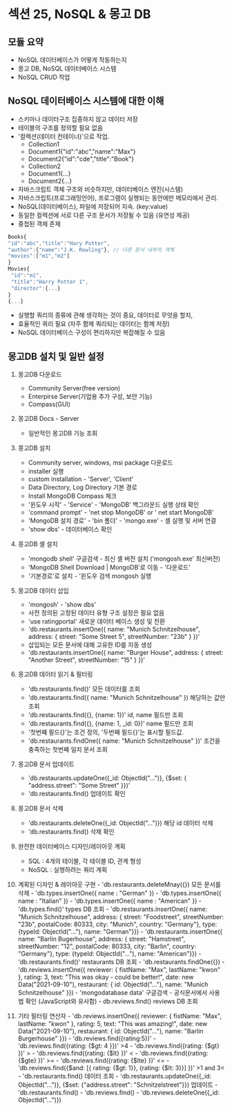 # 섹션 25, NoSQL & 몽고 DB 

## 모듈 요약
 - NoSQL 데이터베이스가 어떻게 작동하는지
 - 몽고 DB, NoSQL 데이터베이스 시스템
 - NoSQL CRUD 작업

## NoSQL 데이터베이스 시스템에 대한 이해
 - 스키마나 데이터구조 집중하지 않고 데이터 저장
 - 테이블의 구조를 정의할 필요 없음
 - '컬렉션(데이터 컨테이너)'으로 작업.
   - Collection1
    - Document1{"id":"abc","name":"Max"}
    - Document2{"id":"cde","title":"Book"}
   - Collection2
    - Document1{...}
    - Document2{...}
 - 자바스크립트 객체 구조와 비슷하지만, 데이터베이스 엔진(시스템)
 - 자바스크립트(프로그래밍언어), 프로그램이 실행되는 동안에만 메모리에서 관리.
 - NoSQL(데이터베이스), 파일에 저장되어 지속. (key:value)
 - 동일한 컬렉션에 서로 다른 구조 문서가 저장될 수 있음 (유연성 제공)
 - 중첩된 객체 존재
```JavaScript
Books{
"id":"abc","title":"Hary Potter",
"author":{"name":"J.K. Rowling"}, // 다른 문서 내부의 객체
"movies":["m1","m2"]
}
Movies{
 "id":"m1",
 "title":"Harry Potter 1",
 "director":{...}
}
{...}
```
 - 실행할 쿼리의 종류에 관해 생각하는 것이 중요, 데이터로 무엇을 할지,
 - 효율적인 쿼리 필요 (자주 함께 쿼리되는 데이터는 함께 저장)
 - NoSQL 데이터베이스 구성이 편리하지만 복잡해질 수 있음

## 몽고DB 설치 및 일반 설정
 1) 몽고DB 다운로드
    - Community Server(free version)
    - Enterpirse Server(기업용 추가 구성, 보안 기능)
    - Compass(GUI)
 2) 몽고DB Docs - Server
    - 일반적인 몽고DB 기능 조회
 3) 몽고DB 설치
    - Community server, windows, msi package 다운로드
    - installer 실행
    - custom installation - 'Server', 'Client'
    - Data Directory, Log Directory 기본 경로
    - Install MongoDB Compass 체크
    - '윈도우 시작' - 'Service' - 'MongoDB' 백그라운드 실행 상태 확인
    - 'command prompt' - 'net stop MongoDB' or ' net start MongoDB'
    - 'MongoDB 설치 경로' - 'bin 폴더' - 'mongo.exe' - 셸 실행 및 서버 연결
    - 'show dbs' - 데이터베이스 확인

 4) 몽고DB 셸 설치
    - 'mongodb shell' 구글검색 - 최신 셸 버전 설치 ('mongosh.exe' 최신버전)
    - 'MongoDB Shell Download | MongoDB'로 이동 - '다운로드'
    - '기본경로'로 설치 - '윈도우 검색 mongosh 실행

 5) 몽고DB 데이터 삽입
    - 'mongosh' - 'show dbs'
    - 사전 정의된 고정된 데이터 유형 구조 설정은 필요 없음
    - 'use ratingportal' 새로운 데이터 베이스 생성 및 전환
    - 'db.restaurants.insertOne({ name: "Munich Schnitzelhouse", address: { street: "Some Street 5", streetNumber: "23b" } })'
    - 삽입되는 모든 문서에 대해 고유한 ID를 자동 생성
    - 'db.restaurants.insertOne({ name: "Burger House", address: { street: "Another Street", streetNumber: "15" } })'

 6) 몽고DB 데이터 읽기 & 필터링
    - 'db.restaurants.find()' 모든 데이터를 조회
    - 'db.restaurants.find({ name: "Munich Schnitzelhouse"  }) 해당하는 값만 조회
    - 'db.restaurants.find({}, {name: 1})' id, name 필드만 조회
    - 'db.restaurants.find({}, {name: 1, _id: 0})' name 필드만 조회
    - '첫번쨰 필드{}'는 조건 정의, '두번째 필드{}'는 표시할 필드값.
    - 'db.restaurants.findOne({ name: "Munich Schnitzelhouse"  })' 조건을 충족하는 첫번째 일치 문서 조회

 7) 몽고DB 문서 업데이트
    - 'db.restaurants.updateOne({_id: ObjectId("...")}, {$set: { "address.street": "Some Street" }})'
    - 'db.restaurants.find() 업데이트 확인

 8) 몽고DB 문서 삭제
    - 'db.restaurants.deleteOne({_id: ObjectId("...")}) 해당 id 데이터 삭제
    - 'db.restaurants.find() 삭제 확인

 9) 완전한 데이터베이스 디자인/레이아웃 계획
    - SQL : 4개의 테이블, 각 테이블 ID, 관계 형성
    - NoSQL : 실행하려는 쿼리 계획

 10) 계획된 디자인 & 레이아웃 구현
    - 'db.restaurants.deleteMnay({}) 모든 문서를 삭제
    - 'db.types.insertOne({ name : "German" })
    - 'db.types.insertOne({ name : "Italian" })
    - 'db.types.insertOne({ name : "American" })
    - 'db.types.find()' types DB 조회
    - 'db.restaurants.insertOne({ name: "Munich Schnitzelhouse", address: { street: "Foodstreet", streetNumber: "23b", postalCode: 80333, city: "Munich", country: "Germany"}, type: {typeId: ObjectId("..."), name: "German"}})
    - 'db.restaurants.insertOne({ name: "Barlin Bugerhouse", address: { street: "Hamstreet", streetNumber: "12", postalCode: 80333, city: "Barlin", country: "Germany"}, type: {typeId: ObjectId("..."), name: "American"}})
    - 'db.restaurants.find()' restaurants DB 조회
    - 'db.restaurants.findOne({})
    - 'db.reviews.insertOne({ reviewer: { fistName: "Max", lastName: "kwon" }, rating: 3, text: "This was okay - could be better!", date: new Data("2021-09-10"), restaurant: { id: ObjectId("..."), name: "Munich Schnitzelhouse" }})
    - 'mongodatabase data' 구글검색 - 공식문서에서 사용법 확인 (JavaScript와 유사함)
    - db.reviews.find() reviews DB 조회

 11) 기타 필터링 연산자
    - 'db.reviews.insertOne({ reviewer: { fistName: "Max", lastName: "kwon" }, rating: 5, text: "This was amazing!", date: new Data("2021-09-10"), restaurant: { id: ObjectId("..."), name: "Barlin Burgerhouse" }})
    - 'db.reviews.find({rating:5})'
    - 'db.reviews.find({rating: {$gt: 4 }})' >4
    - 'db.reviews.find({rating: {$gt} })' >
    - 'db.reviews.find({rating: {$lt} })' <
    - 'db.reviews.find({rating: {$gte} })' >=
    - 'db.reviews.find({rating: {$lte} })' <=
    - 'db.reviews.find({$and: [{ rating: {$gt: 1}}, {rating: {$lt: 3}}] })' >1 and 3<
    - 'db.restaurants.find() 데이터 조회
    - 'db.restaurants.updateOne({_id: ObjectId("...")}, {$set: {"address.street": "Schnitzelstreet"}}) 업데이트
    - 'db.restaurants.find()
    - 'db.reviews.find()
    - 'db.reviews.deleteOne({_id: ObjectId("...")})